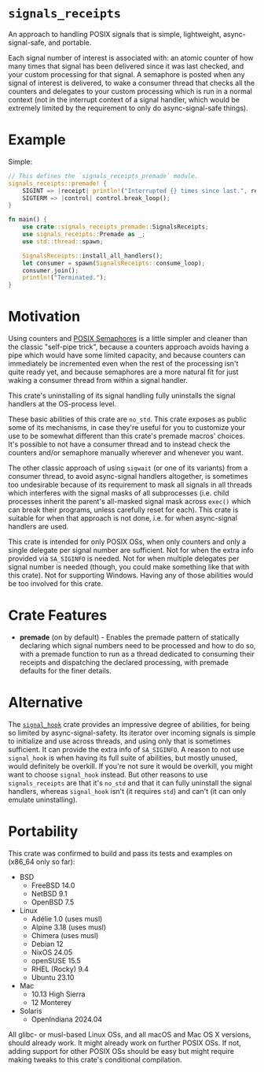 # `signals_receipts`

An approach to handling POSIX signals that is simple, lightweight, async-signal-safe, and
portable.

Each signal number of interest is associated with: an atomic counter of how many times that signal
has been delivered since it was last checked, and your custom processing for that signal.  A
semaphore is posted when any signal of interest is delivered, to wake a consumer thread that
checks all the counters and delegates to your custom processing which is run in a normal context
(not in the interrupt context of a signal handler, which would be extremely limited by the
requirement to only do async-signal-safe things).

# Example

Simple:

```rust no_run
// This defines the `signals_receipts_premade` module.
signals_receipts::premade! {
    SIGINT => |receipt| println!("Interrupted {} times since last.", receipt.cur_count);
    SIGTERM => |control| control.break_loop();
}

fn main() {
    use crate::signals_receipts_premade::SignalsReceipts;
    use signals_receipts::Premade as _;
    use std::thread::spawn;

    SignalsReceipts::install_all_handlers();
    let consumer = spawn(SignalsReceipts::consume_loop);
    consumer.join();
    println!("Terminated.");
}
```

# Motivation

Using counters and [POSIX Semaphores](https://crates.io/crates/sem_safe) is a little simpler and
cleaner than the classic "self-pipe trick", because a counters approach avoids having a pipe which
would have some limited capacity, and because counters can immediately be incremented even when
the rest of the processing isn't quite ready yet, and because semaphores are a more natural fit
for just waking a consumer thread from within a signal handler.

This crate's uninstalling of its signal handling fully uninstalls the signal handlers at the
OS-process level.

These basic abilities of this crate are `no_std`.  This crate exposes as public some of its
mechanisms, in case they're useful for you to customize your use to be somewhat different than
this crate's premade macros' choices.  It's possible to not have a consumer thread and to instead
check the counters and/or semaphore manually wherever and whenever you want.

The other classic approach of using `sigwait` (or one of its variants) from a consumer thread, to
avoid async-signal handlers altogether, is sometimes too undesirable because of its requirement to
mask all signals in all threads which interferes with the signal masks of all subprocesses
(i.e. child processes inherit the parent's all-masked signal mask across `exec()` which can break
their programs, unless carefully reset for each).  This crate is suitable for when that approach
is not done, i.e. for when async-signal handlers are used.

This crate is intended for only POSIX OSs, when only counters and only a single delegate per
signal number are sufficient.  Not for when the extra info provided via `SA_SIGINFO` is needed.
Not for when multiple delegates per signal number is needed (though, you could make something like
that with this crate).  Not for supporting Windows.  Having any of those abilities would be too
involved for this crate.

# Crate Features

- **premade** (on by default) - Enables the premade pattern of statically declaring which signal
  numbers need to be processed and how to do so, with a premade function to run as a thread
  dedicated to consuming their receipts and dispatching the declared processing, with premade
  defaults for the finer details.

# Alternative

The [`signal_hook`](https://crates.io/crates/signal-hook) crate provides an impressive degree of
abilities, for being so limited by async-signal-safety.  Its iterator over incoming signals is
simple to initialize and use across threads, and using only that is sometimes sufficient.  It can
provide the extra info of `SA_SIGINFO`.  A reason to not use `signal_hook` is when having its full
suite of abilities, but mostly unused, would definitely be overkill.  If you're not sure it would
be overkill, you might want to choose `signal_hook` instead.  But other reasons to use
`signals_receipts` are that it's `no_std` and that it can fully uninstall the signal handlers,
whereas `signal_hook` isn't (it requires `std`) and can't (it can only emulate uninstalling).

# Portability

This crate was confirmed to build and pass its tests and examples on (x86_64 only so far):

- BSD
  - FreeBSD 14.0
  - NetBSD 9.1
  - OpenBSD 7.5
- Linux
  - Adélie 1.0 (uses musl)
  - Alpine 3.18 (uses musl)
  - Chimera (uses musl)
  - Debian 12
  - NixOS 24.05
  - openSUSE 15.5
  - RHEL (Rocky) 9.4
  - Ubuntu 23.10
- Mac
  - 10.13 High Sierra
  - 12 Monterey
- Solaris
  - OpenIndiana 2024.04

All glibc- or musl-based Linux OSs, and all macOS and Mac OS X versions, should already work.  It
might already work on further POSIX OSs.  If not, adding support for other POSIX OSs should be
easy but might require making tweaks to this crate's conditional compilation.
